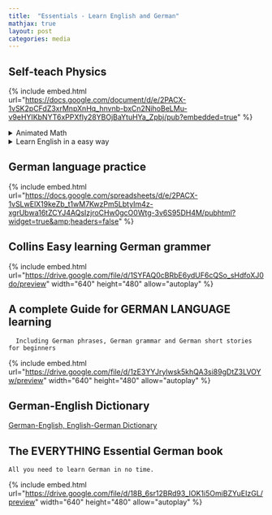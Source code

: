 ```yaml
---
title:  "Essentials - Learn English and German"
mathjax: true
layout: post
categories: media
---
```

## Self-teach Physics
{% include embed.html url="https://docs.google.com/document/d/e/2PACX-1vSK2pCFdZ3xrMnpXnHq_hnvnb-bxCn2NihoBeLMu-v9eHYIKbNYT6xPPXfIy28YBOjBaYtuHYa_Zpbj/pub?embedded=true" %}

<details>
 <summary>Animated Math</summary>
 
## The Essense of Calculus
{% include embed.html url="https://www.youtube.com/embed/WUvTyaaNkzM" title="The essence of calculus" frameborder="0" allow="accelerometer; autoplay; clipboard-write; encrypted-media; gyroscope; picture-in-picture; web-share" referrerpolicy="strict-origin-when-cross-origin" %}
 
</details>



<!--- Collapsable section starts-->
<details>
 <summary>Learn English in a easy way</summary>
 
 ## English Tenses_table
 
{% include embed.html url="https://drive.google.com/file/d/1rIdU1rcDX6TNDvkjWJqgLeggiCWkkuWq/preview" %}
</details>
<!--- Collapsable section end -->



## German language practice

{% include embed.html url="https://docs.google.com/spreadsheets/d/e/2PACX-1vSLwElX19keZb_t1wM7KwzPm5LbtyIm4z-xgrUbwa16tZCYJ4AQsIzjroCHw0gcO0Wtg-3v6S95DH4M/pubhtml?widget=true&amp;headers=false" %}

## Collins Easy learning German grammer
{% include embed.html url="https://drive.google.com/file/d/1SYFAQ0cBRbE6ydUF6cQSo_sHdfoXJ0do/preview" width="640" height="480" allow="autoplay" %}

## A complete Guide for GERMAN LANGUAGE learning
      Including German phrases, German grammar and German short stories for beginners
{% include embed.html url="https://drive.google.com/file/d/1zE3YYJrylwsk5khQA3si89gDtZ3LVOYw/preview" width="640" height="480" allow="autoplay" %}

## German-English Dictionary
[German-English, English-German Dictionary](https://drive.google.com/file/d/1t6XlWJPUBR6t1dcW3Vao9u3-cMq6203T/view?usp=sharing)

## The EVERYTHING Essential German book
    All you need to learn German in no time.
{% include embed.html url="https://drive.google.com/file/d/18B_6sr12BRd93_IOK1i5OmiBZYuEIzGL/preview" width="640" height="480" allow="autoplay"  %}

